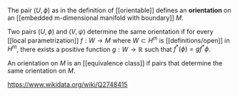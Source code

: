 The pair $(U,\phi)$ as in the definition of [[orientable]] defines an **orientation** on an [[embedded m-dimensional manifold with boundary]] $M$.

Two pairs $(U,\phi)$ and $(V,\psi)$ determine the same orientation if for every [[local parametrization]] $f:W\to M$ where $W \subset H^m$ is [[definitions/open]] in $H^m$, there exists a positive function $g:W\to\mathbb R$ such that $f^*(\phi) = gf^*\phi$.

An orientation on $M$ is an [[equivalence class]] if pairs that determine the same orientation on $M$.

https://www.wikidata.org/wiki/Q2748415